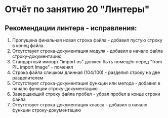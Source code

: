 ﻿# Отчёт по занятию 20 "Линтеры"

## __Рекомендации линтера - исправления:__
1. Пропущена финальная новая строка файла - добавил пустую строку в конец файла
2. Отсутствует строка-документация модуля - добавил в начало файла строку-документацию
3. Стандартный импорт "import os" должен быть помещён перед "from PIL import Image" - поменял
4. Строка файла слишком длинная (104/100) - разделил строку на две разделителем
5. Отсутствует строка-документация функции или метода - добавил в начало функции строку-документацию
6. Заверщающий строку файла пробел - убрал пробел в конце строки файла
7. Отсутствует строка-документация класса - добавил в начало функции строку-документацию